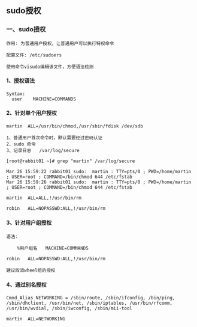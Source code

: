 ## sudo授权

### 一、sudo授权

```
作用: 为普通用户授权，让普通用户可以执行特权命令 

配置文件: /etc/sudoers

使用命令visudo编辑该文件，方便语法检测 
```

#### 1、授权语法

```
Syntax:
  user    MACHINE=COMMANDS
```

#### 2、针对单个用户授权

```
martin  ALL=/usr/bin/chmod,/usr/sbin/fdisk /dev/sdb
```

```
1、普通用户首次命令时，默认需要经过密码认证
2、sudo 命令 
3、记录日志   /var/log/secure 
```

```
[root@rabbit01 ~]# grep "martin" /var/log/secure 

Mar 26 15:59:22 rabbit01 sudo:  martin : TTY=pts/0 ; PWD=/home/martin ; USER=root ; COMMAND=/bin/chmod 644 /etc/fstab
Mar 26 15:59:26 rabbit01 sudo:  martin : TTY=pts/0 ; PWD=/home/martin ; USER=root ; COMMAND=/bin/chmod 644 /etc/fstab

```

```
martin  ALL=ALL,!/usr/bin/rm
```

```
robin   ALL=NOPASSWD:ALL,!/usr/bin/rm
```

#### 3、针对用户组授权

```
语法: 

	%用户组名	MACHINE=COMMANDS
```

```
robin   ALL=NOPASSWD:ALL,!/usr/bin/rm
```

```
建议取消wheel组的授权
```

#### 4、通过别名授权

```
Cmnd_Alias NETWORKING = /sbin/route, /sbin/ifconfig, /bin/ping, /sbin/dhclient, /usr/bin/net, /sbin/iptables, /usr/bin/rfcomm, /usr/bin/wvdial, /sbin/iwconfig, /sbin/mii-tool

martin  ALL=NETWORKING

```

